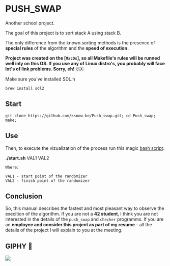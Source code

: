 # PUSH_SWAP

Another school project.

The goal of this project is to sort stack A using stack B.


The only difference from the known sorting methods is the presence of **special rules** of the algorithm and the **speed of execution.**

**Project was created on the [`MacOs`], so all Makefile's rules will be runned well inly on this OS. 
If you use any of Linux distro's, you probably will face lot's of link problems. Sorry, eh!**  🇨🇦 

Make sure you've installed SDL.h
```
brew install sdl2
```
## Start
```
git clone https://github.com/ksnow-be/Push_swap.git; cd Push_swap; make;
```
## Use

Then, to execute the vizualization of the process run this magic [bash script](start.sh).

**./start.sh** VAL1 VAL2
  
```
Where:

VAL1 - start point of the randomizer
VAL2 - finish point of the randomizer
```
## Conclusion

So, this manual describes the fastest and most pleasant way to observe the execition of the algorithm.
If you are not a **42 student**, I think you are not interested in the details of the `push_swap` and `checker` programms.
If you are an **employee and consider this project as part of my resume** - all the details of the project I will explain to you at the meeting.


## GIPHY  🐥
![](https://media.giphy.com/media/pcJQJibaViuyx8EyQV/giphy.gif)
